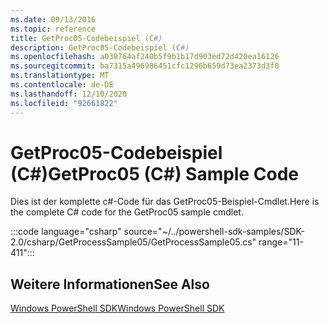 ```yaml
---
ms.date: 09/13/2016
ms.topic: reference
title: GetProc05-Codebeispiel (C#)
description: GetProc05-Codebeispiel (C#)
ms.openlocfilehash: a030764af240b5f9b1b17d903ed72d420ea16126
ms.sourcegitcommit: ba7315a496986451cfc1296b659d73ea2373d3f0
ms.translationtype: MT
ms.contentlocale: de-DE
ms.lasthandoff: 12/10/2020
ms.locfileid: "92661822"
---
```

# <a name="getproc05-c-sample-code"></a><span data-ttu-id="66b33-103">GetProc05-Codebeispiel (C#)</span><span class="sxs-lookup"><span data-stu-id="66b33-103">GetProc05 (C#) Sample Code</span></span>

<span data-ttu-id="66b33-104">Dies ist der komplette c#-Code für das GetProc05-Beispiel-Cmdlet.</span><span class="sxs-lookup"><span data-stu-id="66b33-104">Here is the complete C# code for the GetProc05 sample cmdlet.</span></span>

:::code language="csharp" source="~/../powershell-sdk-samples/SDK-2.0/csharp/GetProcessSample05/GetProcessSample05.cs" range="11-411":::

## <a name="see-also"></a><span data-ttu-id="66b33-105">Weitere Informationen</span><span class="sxs-lookup"><span data-stu-id="66b33-105">See Also</span></span>

[<span data-ttu-id="66b33-106">Windows PowerShell SDK</span><span class="sxs-lookup"><span data-stu-id="66b33-106">Windows PowerShell SDK</span></span>](../windows-powershell-reference.md)
